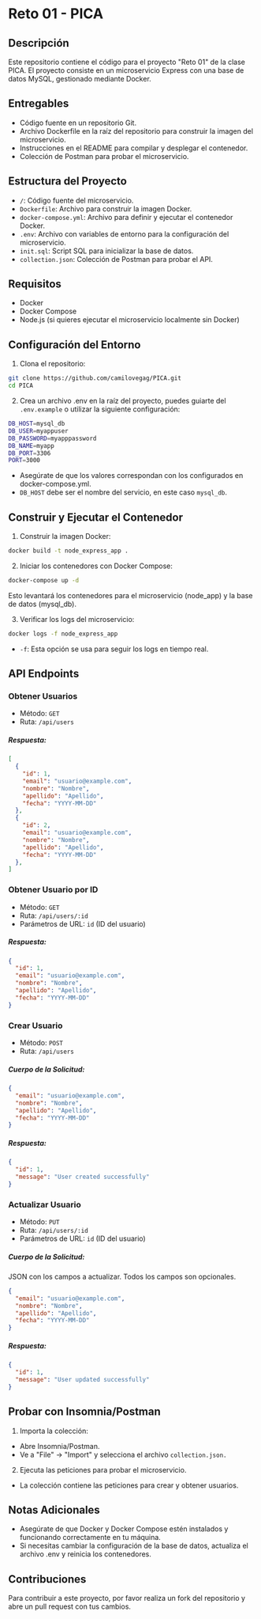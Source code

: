 # Reto 01 - PICA
## Descripción
Este repositorio contiene el código para el proyecto "Reto 01" de la clase PICA. El proyecto consiste en un microservicio Express con una base de datos MySQL, gestionado mediante Docker.

## Entregables
- Código fuente en un repositorio Git.
- Archivo Dockerfile en la raíz del repositorio para construir la imagen del microservicio.
- Instrucciones en el README para compilar y desplegar el contenedor.
- Colección de Postman para probar el microservicio.

## Estructura del Proyecto
- `/`: Código fuente del microservicio.
- `Dockerfile`: Archivo para construir la imagen Docker.
- `docker-compose.yml`: Archivo para definir y ejecutar el contenedor Docker.
- `.env`: Archivo con variables de entorno para la configuración del microservicio.
- `init.sql`: Script SQL para inicializar la base de datos.
- `collection.json`: Colección de Postman para probar el API.

## Requisitos
- Docker
- Docker Compose
- Node.js (si quieres ejecutar el microservicio localmente sin Docker)

## Configuración del Entorno
1. Clona el repositorio:

```bash
git clone https://github.com/camilovegag/PICA.git
cd PICA
```

2. Crea un archivo .env en la raíz del proyecto, puedes guiarte del `.env.example` o utilizar la siguiente configuración:

```sh
DB_HOST=mysql_db
DB_USER=myappuser
DB_PASSWORD=myapppassword
DB_NAME=myapp
DB_PORT=3306
PORT=3000
```
- Asegúrate de que los valores correspondan con los configurados en docker-compose.yml.
- `DB_HOST` debe ser el nombre del servicio, en este caso `mysql_db`.

## Construir y Ejecutar el Contenedor
1. Construir la imagen Docker:
```bash
docker build -t node_express_app .
```
2. Iniciar los contenedores con Docker Compose:
```bash
docker-compose up -d
```
Esto levantará los contenedores para el microservicio (node_app) y la base de datos (mysql_db).

3. Verificar los logs del microservicio:

```bash
docker logs -f node_express_app
```
- `-f`: Esta opción se usa para seguir los logs en tiempo real.

## API Endpoints


### Obtener Usuarios
- Método: `GET`
- Ruta: `/api/users`

##### Respuesta:
```json
[
  {
    "id": 1,
    "email": "usuario@example.com",
    "nombre": "Nombre",
    "apellido": "Apellido",
    "fecha": "YYYY-MM-DD"
  },
  {
    "id": 2,
    "email": "usuario@example.com",
    "nombre": "Nombre",
    "apellido": "Apellido",
    "fecha": "YYYY-MM-DD"
  },
]
```

### Obtener Usuario por ID
- Método: `GET`
- Ruta: `/api/users/:id`
- Parámetros de URL: `id` (ID del usuario)

##### Respuesta:
```json
{
  "id": 1,
  "email": "usuario@example.com",
  "nombre": "Nombre",
  "apellido": "Apellido",
  "fecha": "YYYY-MM-DD"
}
```

### Crear Usuario

- Método: `POST`
- Ruta: `/api/users`
#####  Cuerpo de la Solicitud:

```json
{
  "email": "usuario@example.com",
  "nombre": "Nombre",
  "apellido": "Apellido",
  "fecha": "YYYY-MM-DD"
}
```
##### Respuesta:

```json
{
  "id": 1,
  "message": "User created successfully"
}
```

### Actualizar Usuario

- Método: `PUT`
- Ruta: `/api/users/:id`
- Parámetros de URL: `id` (ID del usuario)

#####  Cuerpo de la Solicitud:
JSON con los campos a actualizar. Todos los campos son opcionales.
```json
{
  "email": "usuario@example.com",
  "nombre": "Nombre",
  "apellido": "Apellido",
  "fecha": "YYYY-MM-DD"
}
```
##### Respuesta:

```json
{
  "id": 1,
  "message": "User updated successfully"
}
```

## Probar con Insomnia/Postman
1. Importa la colección:
- Abre Insomnia/Postman.
- Ve a "File" -> "Import" y selecciona el archivo `collection.json.`
  
2. Ejecuta las peticiones para probar el microservicio.
- La colección contiene las peticiones para crear y obtener usuarios.

## Notas Adicionales
- Asegúrate de que Docker y Docker Compose estén instalados y funcionando correctamente en tu máquina.
- Si necesitas cambiar la configuración de la base de datos, actualiza el archivo .env y reinicia los contenedores.

## Contribuciones
Para contribuir a este proyecto, por favor realiza un fork del repositorio y abre un pull request con tus cambios.